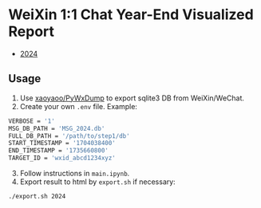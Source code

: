 # WeiXin 1:1 Chat Year-End Visualized Report

- [2024](https://static.quitw.org/wx-report/2024.html)

## Usage

1. Use [xaoyaoo/PyWxDump](https://github.com/xaoyaoo/PyWxDump) to export sqlite3 DB from WeiXin/WeChat.
2. Create your own `.env` file. Example:

```sh
VERBOSE = '1'
MSG_DB_PATH = 'MSG_2024.db'
FULL_DB_PATH = '/path/to/step1/db'
START_TIMESTAMP = '1704038400'
END_TIMESTAMP = '1735660800'
TARGET_ID = 'wxid_abcd1234xyz'
```

3. Follow instructions in `main.ipynb`.
4. Export result to html by `export.sh` if necessary:

```sh
./export.sh 2024
```
